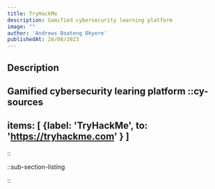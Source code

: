 ```yaml
---
title: TryHackMe
description: Gamified cybersecurity learning platform
image: ""
author: 'Andrews Boateng Okyere'
publishedAt: 28/08/2023
---
```

## Description
Gamified cybersecurity learing platform
::cy-sources
---
items: [
    {label: 'TryHackMe',
    to:  'https://tryhackme.com'
    }
]
---
::

::sub-section-listing

::
